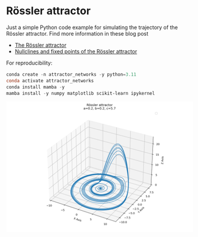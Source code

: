 # Rössler attractor 

Just a simple Python code example for simulating the trajectory of the Rössler attractor. Find more information in these blog post

* [The Rössler attractor](https://www.fabriziomusacchio.com/blog/2024-03-10-roessler_attractor/)
* [Nullclines and fixed points of the Rössler attractor](https://www.fabriziomusacchio.com/blog/2024-03-19-roesler_attractor_nullcines_and_fixed_points/)

For reproducibility:

```powershell
conda create -n attractor_networks -y python=3.11
conda activate attractor_networks
conda install mamba -y
mamba install -y numpy matplotlib scikit-learn ipykernel
```

![img](roessler_attractor.png)
